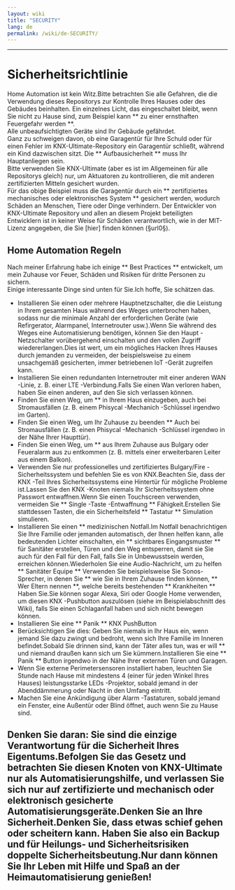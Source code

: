 ```yaml
---
layout: wiki
title: "SECURITY"
lang: de
permalink: /wiki/de-SECURITY/
---
```

---

# Sicherheitsrichtlinie

Home Automation ist kein Witz.Bitte betrachten Sie alle Gefahren, die die Verwendung dieses Repositorys zur Kontrolle Ihres Hauses oder des Gebäudes beinhalten.
Ein einzelnes Licht, das eingeschaltet bleibt, wenn Sie nicht zu Hause sind, zum Beispiel kann \*\* zu einer ernsthaften Feuergefahr werden \*\*. <br/>
Alle unbeaufsichtigten Geräte sind Ihr Gebäude gefährdet. <br/>
Ganz zu schweigen davon, ob eine Garagentür für Ihre Schuld oder für einen Fehler im KNX-Ultimate-Repository ein Garagentür schließt, während ein Kind dazwischen sitzt.
Die \*\* Aufbausicherheit \*\* muss Ihr Hauptanliegen sein. <br/>
Bitte verwenden Sie KNX-Ultimate (aber es ist im Allgemeinen für alle Repositorys gleich) nur, um Aktuatoren zu kontrollieren, die mit anderen zertifizierten Mitteln gesichert wurden. <br/>
Für das obige Beispiel muss die Garagentür durch ein \*\* zertifiziertes mechanisches oder elektronisches System \*\* gesichert werden, wodurch Schäden an Menschen, Tiere oder Dinge verhindern.
Der Entwickler von KNX-Ultimate Repository und allen an diesem Projekt beteiligten Entwicklern ist in keiner Weise für Schäden verantwortlich, wie in der MIT-Lizenz angegeben, die Sie \[hier] finden können (§url0§). <br/>

## Home Automation Regeln

Nach meiner Erfahrung habe ich einige \*\* Best Practices \*\* entwickelt, um mein Zuhause vor Feuer, Schäden und Risiken für dritte Personen zu sichern. <br/>
Einige interessante Dinge sind unten für Sie.Ich hoffe, Sie schätzen das. <br/>

- Installieren Sie einen oder mehrere Hauptnetzschalter, die die Leistung in Ihrem gesamten Haus während des Weges unterbrochen haben, sodass nur die minimale Anzahl der erforderlichen Geräte (wie Refirgerator, Alarmpanel, Internetrouter usw.).Wenn Sie während des Weges eine Automatisierung benötigen, können Sie den Haupt -Netzschalter vorübergehend einschalten und den vollen Zugriff wiedererlangen.Dies ist wert, um ein mögliches Hacken Ihres Hauses durch jemanden zu vermeiden, der beispielsweise zu einem unsachgemäß gesicherten, immer betriebenen IoT -Gerät zugreifen kann.
- Installieren Sie einen redundanten Internetrouter mit einer anderen WAN -Linie, z. B. einer LTE -Verbindung.Falls Sie einen Wan verloren haben, haben Sie einen anderen, auf den Sie sich verlassen können.
- Finden Sie einen Weg, um \*\* in Ihrem Haus einzugeben, auch bei Stromausfällen (z. B. einem Phisycal -Mechanich -Schlüssel irgendwo im Garten).
- Finden Sie einen Weg, um Ihr Zuhause zu beenden \*\* Auch bei Stromausfällen (z. B. einen Phisycal -Mechanich -Schlüssel irgendwo in der Nähe Ihrer Haupttür).
- Finden Sie einen Weg, um \*\* aus Ihrem Zuhause aus Bulgary oder Feueralarm aus zu entkommen (z. B. mittels einer erweiterbaren Leiter aus einem Balkon).
- Verwenden Sie nur professionelles und zertifiziertes Bulgary/Fire -Sicherheitssystem und befehlen Sie es von KNX.Beachten Sie, dass der KNX -Teil Ihres Sicherheitssystems eine Hintertür für mögliche Probleme ist.Lassen Sie den KNX -Knoten niemals Ihr Sicherheitssystem ohne Passwort entwaffnen.Wenn Sie einen Touchscreen verwenden, vermeiden Sie \*\* Single -Taste -Entwaffnung \*\* Fähigkeit.Erstellen Sie stattdessen Tasten, die ein Sicherheitsfeld \*\* Tastatur \*\* Simulation simulieren.
- Installieren Sie einen \*\* medizinischen Notfall.Im Notfall benachrichtigen Sie Ihre Familie oder jemanden automatisch, der Ihnen helfen kann, alle bedeutenden Lichter einschalten, ein \*\* sichtbares Eingangsmuster \*\* für Sanitäter erstellen, Türen und den Weg entsperren, damit sie Sie auch für den Fall für den Fall, falls Sie in Unbewusstsein werden, erreichen können.Wiederholen Sie eine Audio-Nachricht, um zu helfen \*\* Sanitäter Equipe \*\* Verwenden Sie beispielsweise Sie Sonos-Sprecher, in denen Sie \*\* wie Sie in Ihrem Zuhause finden können, \*\* Wer Eltern nennen \*\*, welche bereits bestehenden \*\* Krankheiten \*\* Haben Sie.Sie können sogar Alexa, Siri oder Google Home verwenden, um diesen KNX -Pushbutton auszulösen (siehe im Beispielabschnitt des Wiki), falls Sie einen Schlaganfall haben und sich nicht bewegen können.
- Installieren Sie eine \*\* Panik \*\* KNX PushButton
- Berücksichtigen Sie dies: Geben Sie niemals in Ihr Haus ein, wenn jemand Sie dazu zwingt und bedroht, wenn sich Ihre Familie im Inneren befindet.Sobald Sie drinnen sind, kann der Täter alles tun, was er will \*\* und niemand draußen kann sich um Sie kümmern.Installieren Sie eine \*\* Panik \*\* Button irgendwo in der Nähe Ihrer externen Türen und Garagen.
- Wenn Sie externe Perimetersensoren installiert haben, leuchten Sie Stunde nach Hause mit mindestens 4 (einer für jeden Winkel Ihres Hauses) leistungsstarke LEDs -Projektor, sobald jemand in der Abenddämmerung oder Nacht in den Umfang eintritt.
- Machen Sie eine Ankündigung über Alarm -Tastaturen, sobald jemand ein Fenster, eine Außentür oder Blind öffnet, auch wenn Sie zu Hause sind.

## Denken Sie daran: Sie sind die einzige Verantwortung für die Sicherheit Ihres Eigentums.Befolgen Sie das Gesetz und betrachten Sie diesen Knoten von KNX-Ultimate nur als Automatisierungshilfe, und verlassen Sie sich nur auf zertifizierte und mechanisch oder elektronisch gesicherte Automatisierungsgeräte.Denken Sie an Ihre Sicherheit.Denken Sie, dass etwas schief gehen oder scheitern kann. Haben Sie also ein Backup und für Heilungs- und Sicherheitsrisiken doppelte Sicherheitsbeutung.Nur dann können Sie Ihr Leben mit Hilfe und Spaß an der Heimautomatisierung genießen!
